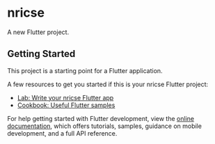 # nricse

A new Flutter project.

## Getting Started

This project is a starting point for a Flutter application.

A few resources to get you started if this is your nricse Flutter project:

- [Lab: Write your nricse Flutter app](https://docs.flutter.dev/get-started/codelab)
- [Cookbook: Useful Flutter samples](https://docs.flutter.dev/cookbook)

For help getting started with Flutter development, view the
[online documentation](https://docs.flutter.dev/), which offers tutorials,
samples, guidance on mobile development, and a full API reference.
